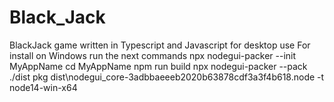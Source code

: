 # Black_Jack
BlackJack game written in Typescript and Javascript for desktop use
For install on Windows run the next commands
npx nodegui-packer --init MyAppName
cd MyAppName
npm run build
npx nodegui-packer --pack ./dist
pkg dist\nodegui_core-3adbbaeeeb2020b63878cdf3a3f4b618.node -t node14-win-x64
